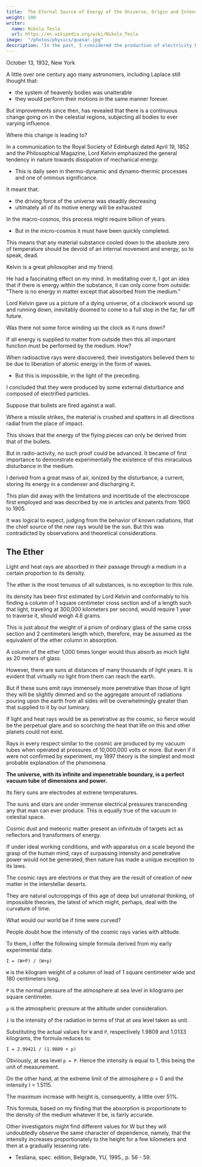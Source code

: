```yaml
---
title:  The Eternal Source of Energy of the Universe, Origin and Intensity of Cosmic Rays
weight: 100
writer:
  name: Nikola Tesla
  url: https://en.wikipedia.org/wiki/Nikola_Tesla
image:  "/photos/physics/quasar.jpg"
description: "In the past, I considered the production of electricity by burning coal in a battery as the greatest achievement toward the advancing civilization"
---
```


 
October 13, 1932, New York


A little over one century ago many astronomers, including Laplace still thought that:
- the system of heavenly bodies was unalterable 
- they would perform their motions in the same manner forever. 

But improvements since then, has revealed that there is a continuous change going on in the celestial regions, subjecting all bodies to ever varying influence. 

Where this change is leading to?

In a communication to the Royal Society of Edinburgh dated April 19, 1852 and the Philosophical Magazine, Lord Kelvin emphasized the general tendency in nature towards dissipation of mechanical energy. 
- This is daily seen in thermo-dynamic and dynamo-thermic processes and one of ominous significance. 

It meant that:
- the driving force of the universe was steadily decreasing
- ultimately all of its motive energy will be exhausted 

In the macro-cosmos, this process might require billion of years.
- But in the micro-cosmos it must have been quickly completed.

This means that any material substance cooled down to the absolute zero of temperature should be devoid of an internal movement and energy, so to speak, dead.

Kelvin is a great philosopher and my friend. 

He had a fascinating effect on my mind. In meditating over it, I got an idea that if there is energy within the substance,  it can only come from outside: "There is no energy in matter except that absorbed from the medium." 

Lord Kelvin gave us a picture of a dying universe, of a clockwork wound up and running down, inevitably doomed to come to a full stop in the far, far off future. 

Was there not some force winding up the clock as it runs down? 

If all energy is supplied to matter from outside then this all important function must be performed by the medium. How?

<!--
 I pondered over this oldest and greatest of all riddles of physical science a long time in vain, despairingly remind of the words of the poet:

Wo fass ich dich unendliche Nat—r?
Euch Bruste wo Ihr Quellen alles Lebens
An denen Himmel und Erd— hangt. . .


Where, boundless nature, can I hold you fast?

And where you breasts? Wells that sustain

All life--the heaven and the earth are nursed.

Goethe. Faust -->

 
When radioactive rays were discovered, their investigators believed them to be due to liberation of atomic energy in the form of waves. 
- But this is impossible, in the light of the preceding.

I concluded that they were produced by some external disturbance and composed of electrified particles. 

Suppose that bullets are fired against a wall. 

Where a missile strikes, the material is crushed and spatters in all directions radial from the place of impact.

This shows that the energy of the flying pieces can only be derived from that of the bullets. 

But in radio-activity, no such proof could be advanced. It became of first importance to demonstrate experimentally the existence of this miraculous disturbance in the medium. 

I derived from a great mass of air, ionized by the disturbance, a current, storing its energy in a condenser and discharging it. 

This plan did away with the limitations and incertitude of the electroscope first employed and was described by me in articles and patents from 1900 to 1905. 

It was logical to expect, judging from the behavior of known radiations, that the chief source of the new rays would be the sun. But this was contradicted by observations and theoretical considerations.

## The Ether

Light and heat rays are absorbed in their passage through a medium in a certain proportion to its density. 

The ether is the most tenuous of all substances, is no exception to this rule. 

Its density has been first estimated by Lord Kelvin and conformably to his finding a column of 1 square centimeter cross section and of a length such that light, traveling at 300,000 kilometers per second, would require 1 year to traverse it, should weigh 4.8 grams. 

This is just about the weight of a prism of ordinary glass of the same cross section and 2 centimeters length which, therefore, may be assumed as the equivalent of the ether column in absorption. 

A column of the ether 1,000 times longer would thus absorb as much light as 20 meters of glass. 

However, there are suns at distances of many thousands of light years. It is evident that virtually no light from them can reach the earth. 

But if these suns emit rays immensely more penetrative than those of light they will be slightly dimmed and so the aggregate amount of radiations pouring upon the earth from all sides will be overwhelmingly greater than that supplied to it by our luminary. 

If light and heat rays would be as penetrative as the cosmic, so fierce would be the perpetual glare and so scorching the heat that life on this and other planets could not exist.

 
Rays in every respect similar to the cosmic are produced by my vacuum tubes when operated at pressures of 10,000,000 volts or more. But even if it were not confirmed by experiment, my 1897 theory is the simplest and most probable explanation of the phenomena. 

**The universe, with its infinite and impenetrable boundary, is a perfect vacuum tube of dimensions and power.**

Its fiery suns are electrodes at extrene temperatures.

The suns and stars are under immense electrical pressures transcending any that man can ever produce. This is equally true of the vacuum in celestial space. 

Cosmic dust and meteoric matter present an infinitude of targets act as reflectors and transformers of energy.

If under ideal working conditions, and with apparatus on a scale beyond the grasp of the human mind, rays of surpassing intensity and penetrative power would not be generated, then nature has made a unique exception to its laws.

The cosmic rays are electrons or that they are the result of creation of new matter in the interstellar deserts. 

They are natural outcroppings of this age of deep but unrational thinking, of impossible theories, the latest of which might, perhaps, deal with the curvature of time. 

What would our world be if time were curved?

People doubt how the intensity of the cosmic rays varies with altitude.

To them, I offer the following simple formula derived from my early experimental data:

```
I = (W+P) / (W+p)
```

`W` is the kilogram weight of a column of lead of 1 square centimeter wide and 180 centimeters long.

`P` is the normal pressure of the atmosphere at sea level in kilograms per square centimeter.

`p` is the atmospheric pressure at the altitude under consideration.

`I` is the intensity of the radiation in terms of that at sea level taken as unit. 

Substituting the actual values for `W` and `P`, respectively 1.9809 and 1.0133 kilograms, the formula reduces to:
 
```
I = 2.99421 / (1.9809 + p)
```
 
Obviously, at sea level `p = P`. Hence the intensity is equal to 1, this being the unit of measurement. 

On the other hand, at the extreme limit of the atmosphere p = 0 and the intensity I = 1.5115.

The maximum increase with height is, consequently, a little over 51%. 

This formula, based on my finding that the absorption is proportionate to the density of the medium whatever it be, is fairly accurate. 

Other investigators might find different values for W but they will undoubtedly observe the same character of dependence, namely, that the intensity increases proportionately to the height for a few kilometers and then at a gradually lessening rate.


* Tesliana, spec. edition, Belgrade, YU, 1995., p. 56 - 59.
